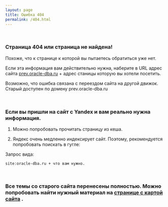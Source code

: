 ```yaml
---
layout: page
title: Ошибка 404
permalink: /404.html
---
```


<br/>

### Страница 404 или страница не найдена!

Похоже, что к странице к которой вы пытаетесь обратиться уже нет.

Если эта информация вам действительно нужна, наберите в URL адрес сайта <a href="http://prev.oracle-dba.ru">prev.oracle-dba.ru</a> + адрес станицы которую вы хотели посетить.

Возможно, что ошибка связана с переездом сайта на другой движок. Старый доступен по домену prev.oracle-dba.ru


<br/>

### Если вы пришли на сайт с Yandex и вам реально нужна информация.

1) Можно попробовать прочитать страницу из кеша.

2) Яндекс очень медленно индексирует сайт. Поэтому, рекомендуется попробовать поискать в гугле:  

Запрос вида:

    site:oracle-dba.ru + что вам нужно.


<br/>

### Все темы со старого сайта перенесены полностью. Можно попробовать найти нужный материал на <a href="/sitemap/">странице с картой сайта</a> .
